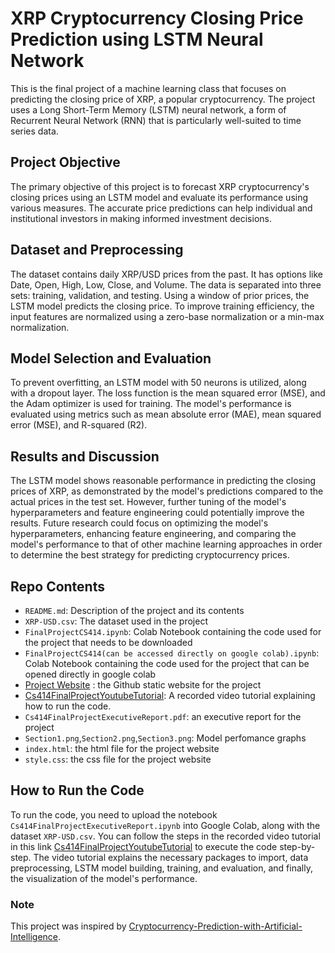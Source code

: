 # XRP Cryptocurrency Closing Price Prediction using LSTM Neural Network

This is the final project of a machine learning class that focuses on predicting the closing price of XRP, a popular cryptocurrency. The project uses a Long Short-Term Memory (LSTM) neural network, a form of Recurrent Neural Network (RNN) that is particularly well-suited to time series data. 

## Project Objective
The primary objective of this project is to forecast XRP cryptocurrency's closing prices using an LSTM model and evaluate its performance using various measures. The accurate price predictions can help individual and institutional investors in making informed investment decisions.

## Dataset and Preprocessing
The dataset contains daily XRP/USD prices from the past. It has options like Date, Open, High, Low, Close, and Volume. The data is separated into three sets: training, validation, and testing. Using a window of prior prices, the LSTM model predicts the closing price. To improve training efficiency, the input features are normalized using a zero-base normalization or a min-max normalization.

## Model Selection and Evaluation
To prevent overfitting, an LSTM model with 50 neurons is utilized, along with a dropout layer. The loss function is the mean squared error (MSE), and the Adam optimizer is used for training. The model's performance is evaluated using metrics such as mean absolute error (MAE), mean squared error (MSE), and R-squared (R2). 

## Results and Discussion
The LSTM model shows reasonable performance in predicting the closing prices of XRP, as demonstrated by the model's predictions compared to the actual prices in the test set. However, further tuning of the model's hyperparameters and feature engineering could potentially improve the results. Future research could focus on optimizing the model's hyperparameters, enhancing feature engineering, and comparing the model's performance to that of other machine learning approaches in order to determine the best strategy for predicting cryptocurrency prices.

## Repo Contents
- `README.md`: Description of the project and its contents
- `XRP-USD.csv`: The dataset used in the project
- `FinalProjectCS414.ipynb`: Colab Notebook containing the code used for the project that needs to be downloaded
- `FinalProjectCS414(can be accessed directly on google colab).ipynb`: Colab Notebook containing the code used for the project that can be opened directly in google colab
- [Project Website](https://omardrira.github.io/CS414FinalProject/) : the Github static website for the project
- [Cs414FinalProjectYoutubeTutorial](https://youtu.be/aZnYOdqEge0): A recorded video tutorial explaining how to run the code.
- `Cs414FinalProjectExecutiveReport.pdf`: an executive report for the project
- `Section1.png`,`Section2.png`,`Section3.png`: Model perfomance graphs
- `index.html`: the html file for the project website
- `style.css`: the css file for the project website

## How to Run the Code
To run the code, you need to upload the notebook `Cs414FinalProjectExecutiveReport.ipynb` into Google Colab, along with the dataset `XRP-USD.csv`. You can follow the steps in the recorded video tutorial in this link [Cs414FinalProjectYoutubeTutorial](https://youtu.be/aZnYOdqEge0) to execute the code step-by-step. The video tutorial explains the necessary packages to import, data preprocessing, LSTM model building, training, and evaluation, and finally, the visualization of the model's performance.

### Note
This project was inspired by [Cryptocurrency-Prediction-with-Artificial-Intelligence](https://github.com/emirhanai/Cryptocurrency-Prediction-with-Artificial-Intelligence).
